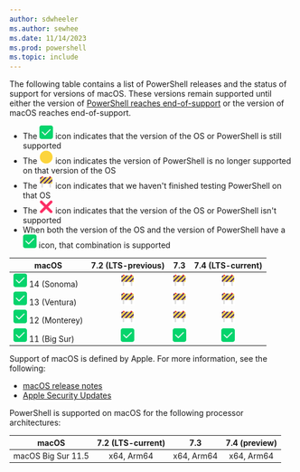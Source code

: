 ```yaml
---
author: sdwheeler
ms.author: sewhee
ms.date: 11/14/2023
ms.prod: powershell
ms.topic: include
---
```

<!-- markdownlint-disable first-line-h1 -->
The following table contains a list of PowerShell releases and the status of support for versions of
macOS. These versions remain supported until either the version of
[PowerShell reaches end-of-support][lifecycle] or the version of macOS reaches end-of-support.

- The ![Supported][1] icon indicates that the version of the OS or PowerShell is still supported
- The ![Out of Support][4] icon indicates the version of PowerShell is no longer supported on that
  version of the OS
- The ![In Test][2] icon indicates that we haven't finished testing PowerShell on that OS
- The ![Not Supported][3] icon indicates that the version of the OS or PowerShell isn't supported
- When both the version of the OS and the version of PowerShell have a ![Supported][1] icon, that
  combination is supported

[1]: ../media/shared/check-mark-button-2705.svg
[2]: ../media/shared/construction-sign-1f6a7.svg
[3]: ../media/shared/cross-mark-274c.svg
[4]: ../media/shared/large-yellow-circle-1f7e1.svg

|             macOS             | 7.2 (LTS-previous) |       7.3       | 7.4 (LTS-current) |
| ----------------------------- | :----------------: | :-------------: | :---------------: |
| ![Supported][1] 14 (Sonoma)   |   ![In Test][2]    |  ![In Test][2]  |   ![In Test][2]   |
| ![Supported][1] 13 (Ventura)  |   ![In Test][2]    |  ![In Test][2]  |   ![In Test][2]   |
| ![Supported][1] 12 (Monterey) |   ![In Test][2]    |  ![In Test][2]  |   ![In Test][2]   |
| ![Supported][1] 11 (Big Sur)  |  ![Supported][1]   | ![Supported][1] |  ![Supported][1]  |

Support of macOS is defined by Apple. For more information, see the following:

- [macOS release notes](https://developer.apple.com/documentation/macos-release-notes)
- [Apple Security Updates](https://support.apple.com/HT201222)

PowerShell is supported on macOS for the following processor architectures:

|       macOS        | 7.2 (LTS-current) |    7.3     | 7.4 (preview) |
| ------------------ | :---------------: | :--------: | :-----------: |
| macOS Big Sur 11.5 |    x64, Arm64     | x64, Arm64 |  x64, Arm64   |

[lifecycle]: /powershell/scripting/install/powershell-support-lifecycle
